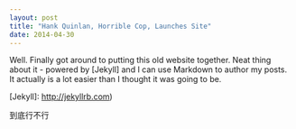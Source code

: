 ```yaml
---
layout: post
title: "Hank Quinlan, Horrible Cop, Launches Site"
date: 2014-04-30
---
```


Well. Finally got around to putting this old website together. Neat thing about it - powered by [Jekyll] and I can use Markdown to author my posts. It actually is a lot easier than I thought it was going to be.

[Jekyll]: http://jekyllrb.com)

到底行不行
